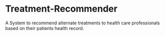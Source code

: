 # Treatment-Recommender

A System to recommend alternate treatments to health care professionals based on their patients health record. 

